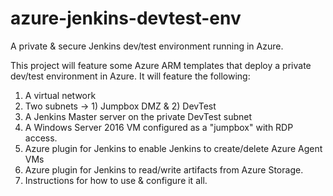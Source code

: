 # azure-jenkins-devtest-env
A private &amp; secure Jenkins dev/test environment running in Azure. 

This project will feature some Azure ARM templates that deploy a private dev/test environment in Azure.  It will feature the following:
1) A virtual network
2) Two subnets -> 1) Jumpbox DMZ & 2) DevTest 
3) A Jenkins Master server on the private DevTest subnet
4) A Windows Server 2016 VM configured as a "jumpbox" with RDP access.
5) Azure plugin for Jenkins to enable Jenkins to create/delete Azure Agent VMs
6) Azure plugin for Jenkins to read/write artifacts from Azure Storage.
7) Instructions for how to use & configure it all.
